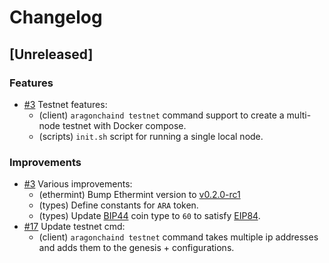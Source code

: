 <!--
Guiding Principles:

Changelogs are for humans, not machines.
There should be an entry for every single version.
The same types of changes should be grouped.
Versions and sections should be linkable.
The latest version comes first.
The release date of each version is displayed.
Mention whether you follow Semantic Versioning.

Usage:

Change log entries are to be added to the Unreleased section under the
appropriate stanza (see below). Each entry should ideally include a tag and
the Github issue reference in the following format:

* (<tag>) \#<issue-number> message

The issue numbers will later be link-ified during the release process so you do
not have to worry about including a link manually, but you can if you wish.

Types of changes (Stanzas):

"Features" for new features.
"Improvements" for changes in existing functionality.
"Deprecated" for soon-to-be removed features.
"Bug Fixes" for any bug fixes.
"Client Breaking" for breaking CLI commands and REST routes used by end-users.
"API Breaking" for breaking exported APIs used by developers building on SDK.
"State Machine Breaking" for any changes that result in a different AppState given same genesisState and txList.

Ref: https://keepachangelog.com/en/1.0.0/
-->

# Changelog

## [Unreleased]

### Features

* [\#3](https://github.com/aragon/aragon-chain/pull/3) Testnet features:
  * (client) `aragonchaind testnet` command support to create a multi-node testnet with Docker compose.
  * (scripts) `init.sh` script for running a single local node.

### Improvements

* [\#3](https://github.com/aragon/aragon-chain/pull/3) Various improvements:
  * (ethermint)  Bump Ethermint version to [v0.2.0-rc1](https://github.com/ChainSafe/ethermint/releases/tag/v0.2.0-rc1)
  * (types) Define constants for `ARA` token.
  * (types) Update [BIP44](https://github.com/bitcoin/bips/blob/master/bip-0044.mediawiki) coin type to `60` to satisfy [EIP84](https://github.com/ethereum/EIPs/issues/84).
* [\#17](https://github.com/aragon/aragon-chain/pull/17) Update testnet cmd:
  * (client) `aragonchaind testnet` command takes multiple ip addresses and adds them to the genesis + configurations.
